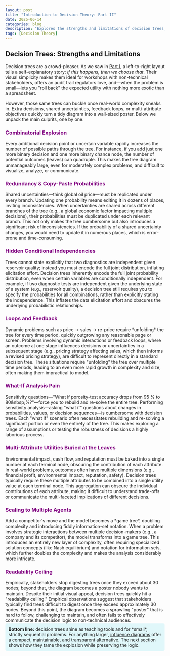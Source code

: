 ```yaml
---
layout: post
title: "Introduction to Decision Theory: Part II"
date: 2025-06-14
categories: blog
description: "Explores the strengths and limitations of decision trees, introduces influence diagrams as a scalable alternative, and surveys Python libraries (PyAgrum, PyCID) for practical decision-analysis."
tags: [Decision Theory]
---
```


<h2 id="decision-trees-strengths-limitations">Decision Trees: Strengths and Limitations</h2>

Decision trees are a crowd-pleaser. As we saw in <a href="/2025/06/08/decision-theory-I.html">Part&nbsp;I</a>, a left-to-right layout tells a self-explanatory story: *if this happens, then we choose that*.  Their visual simplicity makes them ideal for workshops with non-technical stakeholders, offers an audit trail regulators love, and—when the problem is small—lets you "roll back" the expected utility with nothing more exotic than a spreadsheet.

However, those same trees can buckle once real-world complexity sneaks in.  Extra decisions, shared uncertainties, feedback loops, or multi-attribute objectives quickly turn a tidy diagram into a wall-sized poster.  Below we unpack the main culprits, one by one.

<h3 id="combinatorial-explosion" style="color:purple;">Combinatorial Explosion</h3>
Every additional decision point or uncertain variable rapidly increases the number of possible paths through the tree. For instance, if you add just one more binary decision and one more binary chance node, the number of potential outcomes (leaves) can quadruple. This makes the tree diagram unmanageably large, even for moderately complex problems, and difficult to visualize, analyze, or communicate.

<h3 id="redundancy" style="color:purple;">Redundancy & Copy-Paste Probabilities</h3>
Shared uncertainties—think global oil price—must be replicated under every branch. Updating one probability means editing it in dozens of places, inviting inconsistencies. When uncertainties are shared across different branches of the tree (e.g., a global economic factor impacting multiple decisions), their probabilities must be duplicated under each relevant branch. This not only makes the tree cumbersome but also introduces a significant risk of inconsistencies. If the probability of a shared uncertainty changes, you would need to update it in numerous places, which is error-prone and time-consuming.

<h3 id="hidden-independence" style="color:purple;">Hidden Conditional Independencies</h3>
Trees cannot state explicitly that two diagnostics are independent given reservoir quality; instead you must encode the full joint distribution, inflating elicitation effort. Decision trees inherently encode the full joint probability distribution, even when certain variables are conditionally independent. For example, if two diagnostic tests are independent given the underlying state of a system (e.g., reservoir quality), a decision tree still requires you to specify the probabilities for all combinations, rather than explicitly stating the independence. This inflates the data elicitation effort and obscures the underlying probabilistic relationships.

<h3 id="loops-feedback" style="color:purple;">Loops and Feedback</h3>
Dynamic problems such as price → sales → re-price require *unfolding* the tree for every time period, quickly outgrowing any reasonable page or screen. Problems involving dynamic interactions or feedback loops, where an outcome at one stage influences decisions or uncertainties in a subsequent stage (e.g., pricing strategy affecting sales, which then informs a revised pricing strategy), are difficult to represent directly in a standard decision tree. These situations require "unfolding" the tree over multiple time periods, leading to an even more rapid growth in complexity and size, often making them impractical to model.

<h3 id="what-if-pain" style="color:purple;">What-If Analysis Pain</h3>
Sensitivity questions—"What if porosity-test accuracy drops from 95&nbsp;% to 80&amp;nbsp;%?"—force you to rebuild and re-solve the entire tree. Performing sensitivity analysis—asking "what if" questions about changes in probabilities, values, or decision sequences—is cumbersome with decision trees. Each "what if" scenario often necessitates rebuilding and re-solving a significant portion or even the entirety of the tree. This makes exploring a range of assumptions or testing the robustness of decisions a highly laborious process.

<h3 id="multi-attribute" style="color:purple;">Multi-Attribute Utilities Buried at the Leaves</h3>
Environmental impact, cash flow, and reputation must be baked into a single number at each terminal node, obscuring the contribution of each attribute. In real-world problems, outcomes often have multiple dimensions (e.g., financial profit, environmental impact, reputation, safety). Decision trees typically require these multiple attributes to be combined into a single utility value at each terminal node. This aggregation can obscure the individual contributions of each attribute, making it difficult to understand trade-offs or communicate the multi-faceted implications of different decisions.

<h3 id="multi-agent" style="color:purple;">Scaling to Multiple Agents</h3>
Add a competitor's move and the model becomes a *game tree*, doubling complexity and introducing fiddly information-set notation. When a problem involves strategic interactions between multiple decision-makers (e.g., a company and its competitor), the model transforms into a game tree. This introduces an entirely new layer of complexity, often requiring specialized solution concepts (like Nash equilibrium) and notation for information sets, which further doubles the complexity and makes the analysis considerably more intricate.

<h3 id="readability-ceiling" style="color:purple;">Readability Ceiling</h3>
Empirically, stakeholders stop digesting trees once they exceed about 30 nodes; beyond that, the diagram becomes a poster nobody wants to maintain. Despite their initial visual appeal, decision trees quickly hit a "readability ceiling." Empirical observations suggest that stakeholders typically find trees difficult to digest once they exceed approximately 30 nodes. Beyond this point, the diagram becomes a sprawling "poster" that is hard to follow, challenging to maintain, and often fails to effectively communicate the decision logic to non-technical audiences.

<div style="background-color: #e0f7fa; padding: 10px; border-radius: 5px;">
<strong>Bottom line:</strong> decision trees shine as teaching tools and for *small*, strictly sequential problems.  For anything larger, <u><a href="https://en.wikipedia.org/wiki/Influence_diagram">influence diagrams</a></u> offer a compact, maintainable, and transparent alternative.  The next section shows how they tame the explosion while preserving the logic.
</div>

<!-- * Comentar las limitaciones 
* Hablar de que librerias en Python tenemos disponibles. Centrarme en PyAgrum y PyCID -->
